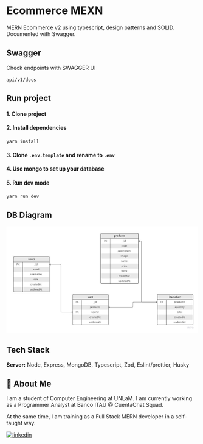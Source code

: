 # Ecommerce MEXN 

MERN Ecommerce v2 using typescript, design patterns and SOLID. Documented with Swagger. 

## Swagger

Check endpoints with SWAGGER UI

```
api/v1/docs
```

## Run project

#### 1. Clone project

#### 2. Install dependencies

```
yarn install
```

#### 3. Clone `.env.template` and rename to `.env`

#### 4. Use mongo to set up your database

#### 5. Run dev mode

```
yarn run dev
```

## DB Diagram

![Diagram](./docs//diagram.jpg)

## Tech Stack

**Server:** Node, Express, MongoDB, Typescript, Zod, Eslint/prettier, Husky

## 🚀 About Me

I am a student of Computer Engineering at UNLaM.
I am currently working as a Programmer Analyst at Banco ITAU @ CuentaChat Squad.

At the same time, I am training as a Full Stack MERN developer in a self-taught way.

[![linkedin](https://img.shields.io/badge/linkedin-0A66C2?style=for-the-badge&logo=linkedin&logoColor=white)](https://www.linkedin.com/in/antonellifd/)